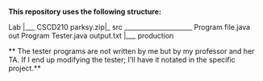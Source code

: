 **This repository uses the following structure:**



Lab <x>
     |___ CSCD210 <LabName>
          parksy<LabName>.zip|_
                              src _____________________ Program file.java
                              out                       Program Tester.java
                              output.txt
                               |___
                                   production

**
The tester programs are not written by me but by my professor and her TA.
If I end up modifying the tester; I'll have it notated in the specific project.**
